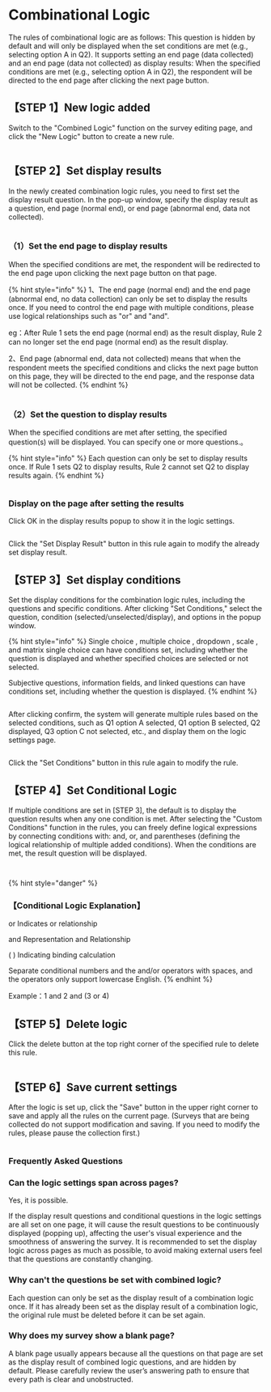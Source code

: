 # Combinational Logic

The rules of combinational logic are as follows: This question is hidden by default and will only be displayed when the set conditions are met (e.g., selecting option A in Q2). It supports setting an end page (data collected) and an end page (data not collected) as display results: When the specified conditions are met (e.g., selecting option A in Q2), the respondent will be directed to the end page after clicking the next page button.

## 【STEP 1】New logic added

Switch to the "Combined Logic" function on the survey editing page, and click the "New Logic" button to create a new rule.

<figure><img src="../../../.gitbook/assets/image (7) (1) (1) (1) (1) (1) (1) (1).png" alt=""><figcaption></figcaption></figure>



## 【STEP 2】Set display results

In the newly created combination logic rules, you need to first set the display result question. In the pop-up window, specify the display result as a question, end page (normal end), or end page (abnormal end, data not collected).

<figure><img src="../../../.gitbook/assets/image (8) (1) (1) (1) (1) (1) (1) (1).png" alt=""><figcaption></figcaption></figure>

### （1）Set the end page to display results

When the specified conditions are met, the respondent will be redirected to the end page upon clicking the next page button on that page.

{% hint style="info" %}
1、The end page (normal end) and the end page (abnormal end, no data collection) can only be set to display the results once. If you need to control the end page with multiple conditions, please use logical relationships such as "or" and "and". &#x20;

&#x20;      eg：After Rule 1 sets the end page (normal end) as the result display, Rule 2 can no longer set the end page (normal end) as the result display.

2、End page (abnormal end, data not collected) means that when the respondent meets the specified conditions and clicks the next page button on this page, they will be directed to the end page, and the response data will not be collected.
{% endhint %}

<figure><img src="../../../.gitbook/assets/image (9) (1) (1) (1) (1) (1) (1) (1).png" alt=""><figcaption></figcaption></figure>

### （2）Set the question to display results

When the specified conditions are met after setting, the specified question(s) will be displayed. You can specify one or more questions.。

{% hint style="info" %}
Each question can only be set to display results once. If Rule 1 sets Q2 to display results, Rule 2 cannot set Q2 to display results again.
{% endhint %}

<figure><img src="../../../.gitbook/assets/image (10) (1) (1) (1) (1) (1) (1) (1).png" alt=""><figcaption></figcaption></figure>

### Display on the page after setting the results

Click OK in the display results popup to show it in the logic settings.

<figure><img src="../../../.gitbook/assets/image (11) (1) (1) (1) (1) (1) (1) (1).png" alt=""><figcaption></figcaption></figure>

Click the "Set Display Result" button in this rule again to modify the already set display result.

## 【STEP 3】Set display conditions

Set the display conditions for the combination logic rules, including the questions and specific conditions. After clicking "Set Conditions," select the question, condition (selected/unselected/display), and options in the popup window.

{% hint style="info" %}
Single choice , multiple choice , dropdown , scale , and matrix single choice  can have conditions set, including whether the question is displayed and whether specified choices are selected or not selected.

Subjective questions, information fields, and linked questions can have conditions set, including whether the question is displayed.
{% endhint %}

<figure><img src="../../../.gitbook/assets/image (12) (1) (1) (1) (1) (1) (1) (1).png" alt=""><figcaption></figcaption></figure>

After clicking confirm, the system will generate multiple rules based on the selected conditions, such as Q1 option A selected, Q1 option B selected, Q2 displayed, Q3 option C not selected, etc., and display them on the logic settings page.

<figure><img src="../../../.gitbook/assets/image (6).png" alt=""><figcaption></figcaption></figure>

Click the "Set Conditions" button in this rule again to modify the rule.

## 【STEP 4】Set Conditional Logic

If multiple conditions are set in \[STEP 3], the default is to display the question results when any one condition is met. After selecting the "Custom Conditions" function in the rules, you can freely define logical expressions by connecting conditions with: and, or, and parentheses (defining the logical relationship of multiple added conditions). When the conditions are met, the result question will be displayed.

<figure><img src="../../../.gitbook/assets/image (2) (1) (1).png" alt=""><figcaption></figcaption></figure>

<figure><img src="../../../.gitbook/assets/image (1) (1) (1).png" alt=""><figcaption></figcaption></figure>

{% hint style="danger" %}
### 【Conditional Logic Explanation】

or Indicates or relationship

and Representation and Relationship

( ) Indicating binding calculation

Separate conditional numbers and the and/or operators with spaces, and the operators only support lowercase English.
{% endhint %}

Example：1 and 2 and (3 or 4)&#x20;

## 【STEP 5】Delete logic

Click the delete button at the top right corner of the specified rule to delete this rule.

<figure><img src="../../../.gitbook/assets/image (3) (1).png" alt=""><figcaption></figcaption></figure>

## 【STEP 6】Save current settings

After the logic is set up, click the "Save" button in the upper right corner to save and apply all the rules on the current page. (Surveys that are being collected do not support modification and saving. If you need to modify the rules, please pause the collection first.)

<figure><img src="../../../.gitbook/assets/image (4) (1).png" alt=""><figcaption></figcaption></figure>

### Frequently Asked Questions

### Can the logic settings span across pages?

Yes, it is possible.

If the display result questions and conditional questions in the logic settings are all set on one page, it will cause the result questions to be continuously displayed (popping up), affecting the user's visual experience and the smoothness of answering the survey. It is recommended to set the display logic across pages as much as possible, to avoid making external users feel that the questions are constantly changing.



### Why can't the questions be set with combined logic?

Each question can only be set as the display result of a combination logic once. If it has already been set as the display result of a combination logic, the original rule must be deleted before it can be set again.



### Why does my survey show a blank page?

A blank page usually appears because all the questions on that page are set as the display result of combined logic questions, and are hidden by default. Please carefully review the user’s answering path to ensure that every path is clear and unobstructed.



